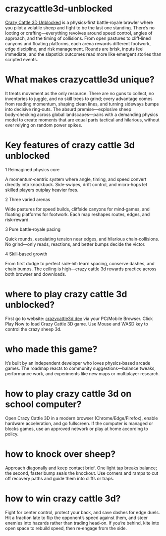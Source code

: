 # crazycattle3d-unblocked
[Crazy Cattle 3D Unblocked](https://creazycattle3d.dev) is a physics‑first battle‑royale brawler where you pilot a volatile sheep and fight to be the last one standing. There’s no looting or crafting—everything revolves around speed control, angles of approach, and the timing of collisions. From open pastures to cliff‑lined canyons and floating platforms, each arena rewards different footwork, edge discipline, and risk management. Rounds are brisk, inputs feel immediate, and the slapstick outcomes read more like emergent stories than scripted events.

# What makes crazycattle3d unique? 

It treats movement as the only resource. There are no guns to collect, no inventories to juggle, and no skill trees to grind; every advantage comes from reading momentum, shaping clean lines, and turning sideways bumps into decisive ring‑outs. The absurd premise—explosive sheep body‑checking across global landscapes—pairs with a demanding physics model to create moments that are equal parts tactical and hilarious, without ever relying on random power spikes.

# Key features of crazy cattle 3d unblocked

1 Reimagined physics core

A momentum‑centric system where angle, timing, and speed convert directly into knockback. Side‑swipes, drift control, and micro‑hops let skilled players outplay heavier foes.

2 Three varied arenas

Wide pastures for speed builds, cliffside canyons for mind‑games, and floating platforms for footwork. Each map reshapes routes, edges, and risk‑reward.

3 Pure battle‑royale pacing

Quick rounds, escalating tension near edges, and hilarious chain‑collisions. No grind—only reads, reactions, and better bumps decide the victor.

4 Skill‑based growth

From first dodge to perfect side‑hit: learn spacing, conserve dashes, and chain bumps. The ceiling is high—crazy cattle 3d rewards practice across both browser and downloads.

# where to play crazy cattle 3d unblocked?

First go to website: [crazycattle3d.dev](https://crazycattle3d.dev/) via your PC/Mobile Browser. Click Play Now to load Crazy Cattle 3D game. Use Mouse and WASD key to control the crazy sheep 3d.

# who made this game?

It’s built by an independent developer who loves physics‑based arcade games. The roadmap reacts to community suggestions—balance tweaks, performance work, and experiments like new maps or multiplayer research.

# how to play crazy cattle 3d on school computer?

Open Crazy Cattle 3D in a modern browser (Chrome/Edge/Firefox), enable hardware acceleration, and go fullscreen. If the computer is managed or blocks games, use an approved network or play at home according to policy.

# how to knock over sheep?

Approach diagonally and keep contact brief. One light tap breaks balance; the second, faster bump seals the knockout. Use corners and ramps to cut off recovery paths and guide them into cliffs or traps.

# how to win crazy cattle 3d?

Fight for center control, protect your back, and save dashes for edge duels. Hit a fraction late to flip the opponent’s speed against them, and steer enemies into hazards rather than trading head‑on. If you’re behind, kite into open space to rebuild speed, then re‑engage from the side.
